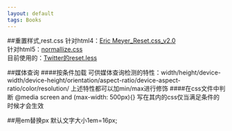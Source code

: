 ```yaml
---
layout: default
tags: Books
---
```

##重置样式,rest.css
针对html4：[Eric Meyer_Reset.css_v2.0](http://meyerweb.com/eric/tools/css/reset/)  
针对html5：[normallize.css](http://necolas.github.com/normalize.css/)  
目前使用的：[Twitter的reset.less](https://github.com/twitter/bootstrap/blob/master/less/reset.less)  

##媒体查询
####按条件加载
    <link rel="stylesheet" media="screen and (orientation: portrait) and (min-width: 800px), projection" href="800wide-portrate-screen.css" />
可供媒体查询检测的特性：width/height/device-width/device-height/orientation/aspect-ratio/device-aspect-ratio/color/resolution/
上述特性都可以加min/max进行修饰
####在css文件中判断
    @media screen and (max-width: 500px){}
写在其内的css仅当满足条件的时候才会生效

##用em替换px
默认文字大小1em=16px;
